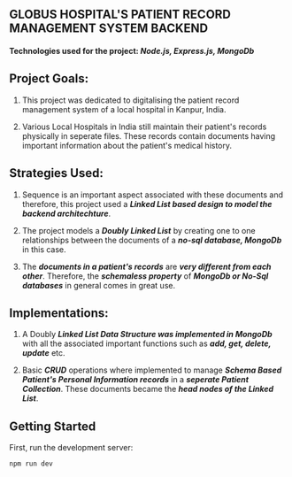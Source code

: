 ## GLOBUS HOSPITAL'S PATIENT RECORD MANAGEMENT SYSTEM BACKEND

#### Technologies used for the project: <em>Node.js, Express.js, MongoDb</em>

## Project Goals:

1. This project was dedicated to digitalising the patient record management system of a local hospital in Kanpur, India.

2. Various Local Hospitals in India still maintain their patient's records physically in seperate files. These records contain documents having important information about the patient's medical history.

## Strategies Used:

1. Sequence is an important aspect associated with these documents and therefore, this project used a ***Linked List based design to model the backend architechture***.

2. The project models a ***Doubly Linked List*** by creating one to one relationships between the documents of a ***no-sql database, MongoDb*** in this case.

3. The ***documents in a patient's records*** are ***very different from each other***. Therefore, the ***schemaless property*** of ***MongoDb or No-Sql databases*** in general comes in great use.

## Implementations:

1. A Doubly ***Linked List Data Structure was implemented in MongoDb*** with all the associated important functions such as ***add, get, delete, update*** etc.

2. Basic ***CRUD*** operations where implemented to manage ***Schema Based Patient's Personal Information records*** in a ***seperate Patient Collection***. These documents became the ***head nodes of the Linked List***.

## Getting Started

First, run the development server:

```bash
npm run dev
```

